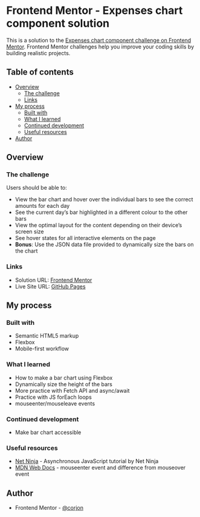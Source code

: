 # Frontend Mentor - Expenses chart component solution

This is a solution to the [Expenses chart component challenge on Frontend Mentor](https://www.frontendmentor.io/challenges/expenses-chart-component-e7yJBUdjwt). Frontend Mentor challenges help you improve your coding skills by building realistic projects. 

## Table of contents

- [Overview](#overview)
  - [The challenge](#the-challenge)
  - [Links](#links)
- [My process](#my-process)
  - [Built with](#built-with)
  - [What I learned](#what-i-learned)
  - [Continued development](#continued-development)
  - [Useful resources](#useful-resources)
- [Author](#author)

## Overview

### The challenge

Users should be able to:

- View the bar chart and hover over the individual bars to see the correct amounts for each day
- See the current day’s bar highlighted in a different colour to the other bars
- View the optimal layout for the content depending on their device’s screen size
- See hover states for all interactive elements on the page
- **Bonus**: Use the JSON data file provided to dynamically size the bars on the chart

### Links

- Solution URL: [Frontend Mentor](https://www.frontendmentor.io/solutions/expenses-chart-using-flexbox-dynamically-generated-bar-height-B7wAGMzDuy)
- Live Site URL: [GitHub Pages](https://corjon.github.io/expenses-chart-component/)

## My process

### Built with

- Semantic HTML5 markup
- Flexbox
- Mobile-first workflow

### What I learned

- How to make a bar chart using Flexbox
- Dynamically size the height of the bars
- More practice with Fetch API and async/await
- Practice with JS forEach loops
- mouseenter/mouseleave events

### Continued development

- Make bar chart accessible

### Useful resources

- [Net Ninja](https://www.youtube.com/playlist?list=PL4cUxeGkcC9jx2TTZk3IGWKSbtugYdrlu) - Asynchronous JavaScript tutorial by Net Ninja
- [MDN Web Docs](https://developer.mozilla.org/en-US/docs/Web/API/Element/mouseenter_event) - mouseenter event and difference from mouseover event

## Author

- Frontend Mentor - [@corjon](https://www.frontendmentor.io/profile/corjon)




